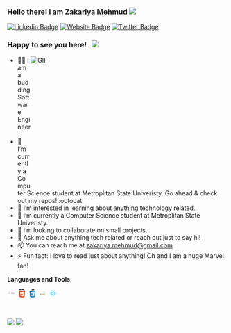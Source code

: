 ### Hello there! I am Zakariya Mehmud <img src="https://raw.githubusercontent.com/MartinHeinz/MartinHeinz/master/wave.gif" width="30px">

[![Linkedin Badge](https://img.shields.io/badge/-LinkedIn-0e76a8?style=flat-square&logo=Linkedin&logoColor=white)](https://www.linkedin.com/in/zakariya-m-413227188/)
[![Website Badge](https://img.shields.io/badge/Website-3b5998?style=flat-square&logo=google-chrome&logoColor=white)]()
[![Twitter Badge](https://img.shields.io/badge/-Twitter-00acee?style=flat-square&logo=Twitter&logoColor=white)]()

### Happy to see you here! &nbsp; ![](https://komarev.com/ghpvc/?username=zakariyamehmud) 

<img align="right" alt="GIF" src="https://media.giphy.com/media/SWoSkN6DxTszqIKEqv/giphy.gif" width="450" height="300" />


- :man_technologist: I am a budding Software Engineer. 
- 🔭 I’m currently a Computer Science student at Metroplitan State Univeristy.  Go ahead & check out my repos! :octocat:
- 👀 I’m interested in learning about anything technology related.
- 🌱 I’m currently a Computer Science student at Metroplitan State Univeristy. 
- 🔭 I’m looking to collaborate on small projects.
- 💬 Ask me about anything tech related or reach out just to say hi! 
- 📫 You can reach me at zakariya.mehmud@gmail.com
- ⚡ Fun fact: I love to read just about anything! Oh and I am a huge Marvel fan!

**Languages and Tools:**  

<code><img height="20" src="https://raw.githubusercontent.com/github/explore/80688e429a7d4ef2fca1e82350fe8e3517d3494d/topics/java/java.png"></code>
<code><img height="20" src="https://raw.githubusercontent.com/github/explore/80688e429a7d4ef2fca1e82350fe8e3517d3494d/topics/html/html.png"></code>
<code><img height="20" src="https://raw.githubusercontent.com/github/explore/80688e429a7d4ef2fca1e82350fe8e3517d3494d/topics/css/css.png"></code>
<code><img height="20" src="https://raw.githubusercontent.com/github/explore/80688e429a7d4ef2fca1e82350fe8e3517d3494d/topics/mysql/mysql.png"></code>
<code><img height="20" src="https://raw.githubusercontent.com/github/explore/80688e429a7d4ef2fca1e82350fe8e3517d3494d/topics/react/react.png"></code>

</br>

<p>
  <img height="180em" src="https://github-readme-stats.vercel.app/api?username=zakariyamehmud&&show_icons=true&title_color=ffffff&icon_color=bb2acf&text_color=faeec3&bg_color=151515" />
  <img height="180em" src="https://github-readme-stats.vercel.app/api/top-langs/?username=zakariyamehmud&layout=compact&&show_icons=true&title_color=ffffff&icon_color=bb2acf&text_color=faeec3&bg_color=151515"/>
</p> 

